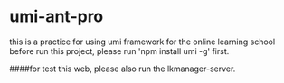 # umi-ant-pro
this is a practice for using umi framework for the online learning school
before run this project, please run 'npm install umi -g' first.

####for test this web, please also run the lkmanager-server.
